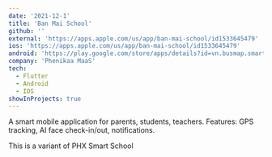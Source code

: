 ```yaml
---
date: '2021-12-1'
title: 'Ban Mai School'
github: ''
external: 'https://apps.apple.com/us/app/ban-mai-school/id1533645479'
ios: 'https://apps.apple.com/us/app/ban-mai-school/id1533645479'
android: 'https://play.google.com/store/apps/details?id=vn.busmap.smartschool.banmai&hl=vi&gl=US'
company: 'Phenikaa MaaS'
tech:
  - Flutter
  - Android
  - IOS
showInProjects: true
---
```


A smart mobile application for parents, students, teachers. Features: GPS tracking, AI face check-in/out, notifications.

This is a variant of PHX Smart School
